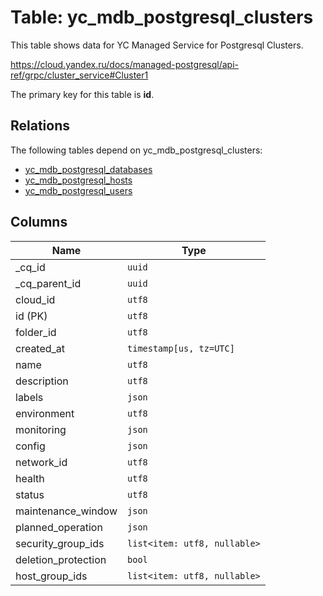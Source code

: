 # Table: yc_mdb_postgresql_clusters

This table shows data for YC Managed Service for Postgresql Clusters.

https://cloud.yandex.ru/docs/managed-postgresql/api-ref/grpc/cluster_service#Cluster1

The primary key for this table is **id**.

## Relations

The following tables depend on yc_mdb_postgresql_clusters:
  - [yc_mdb_postgresql_databases](yc_mdb_postgresql_databases.md)
  - [yc_mdb_postgresql_hosts](yc_mdb_postgresql_hosts.md)
  - [yc_mdb_postgresql_users](yc_mdb_postgresql_users.md)

## Columns

| Name          | Type          |
| ------------- | ------------- |
|_cq_id|`uuid`|
|_cq_parent_id|`uuid`|
|cloud_id|`utf8`|
|id (PK)|`utf8`|
|folder_id|`utf8`|
|created_at|`timestamp[us, tz=UTC]`|
|name|`utf8`|
|description|`utf8`|
|labels|`json`|
|environment|`utf8`|
|monitoring|`json`|
|config|`json`|
|network_id|`utf8`|
|health|`utf8`|
|status|`utf8`|
|maintenance_window|`json`|
|planned_operation|`json`|
|security_group_ids|`list<item: utf8, nullable>`|
|deletion_protection|`bool`|
|host_group_ids|`list<item: utf8, nullable>`|